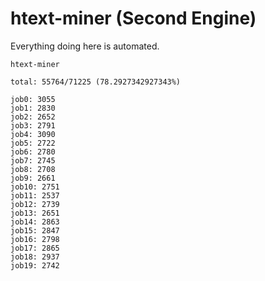 # htext-miner (Second Engine)

Everything doing here is automated.

```
htext-miner

total: 55764/71225 (78.2927342927343%)

job0: 3055
job1: 2830
job2: 2652
job3: 2791
job4: 3090
job5: 2722
job6: 2780
job7: 2745
job8: 2708
job9: 2661
job10: 2751
job11: 2537
job12: 2739
job13: 2651
job14: 2863
job15: 2847
job16: 2798
job17: 2865
job18: 2937
job19: 2742
```